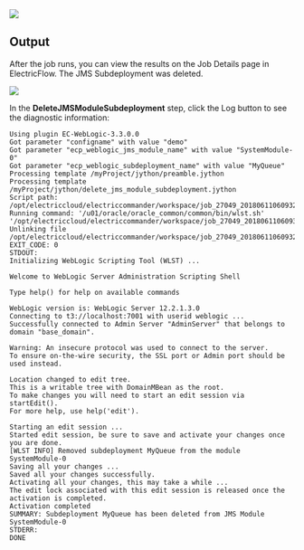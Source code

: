 <img src="../../plugins/EC-WebLogic/images/DeleteSubdeployment/Form.png" />

## Output

After the job runs, you can view the results on the Job Details page in ElectricFlow. The JMS Subdeployment was deleted.

<img src="../../plugins/EC-WebLogic/images/DeleteSubdeployment/Summary.png" />

In the <b>DeleteJMSModuleSubdeployment</b> step, click the Log button to see the diagnostic information:


    Using plugin EC-WebLogic-3.3.0.0
    Got parameter "configname" with value "demo"
    Got parameter "ecp_weblogic_jms_module_name" with value "SystemModule-0"
    Got parameter "ecp_weblogic_subdeployment_name" with value "MyQueue"
    Processing template /myProject/jython/preamble.jython
    Processing template /myProject/jython/delete_jms_module_subdeployment.jython
    Script path: /opt/electriccloud/electriccommander/workspace/job_27049_20180611060932/exec_313584566273004.jython
    Running command: '/u01/oracle/oracle_common/common/bin/wlst.sh' '/opt/electriccloud/electriccommander/workspace/job_27049_20180611060932/exec_313584566273004.jython'
    Unlinking file /opt/electriccloud/electriccommander/workspace/job_27049_20180611060932/exec_313584566273004.jython
    EXIT_CODE: 0
    STDOUT:
    Initializing WebLogic Scripting Tool (WLST) ...

    Welcome to WebLogic Server Administration Scripting Shell

    Type help() for help on available commands

    WebLogic version is: WebLogic Server 12.2.1.3.0
    Connecting to t3://localhost:7001 with userid weblogic ...
    Successfully connected to Admin Server "AdminServer" that belongs to domain "base_domain".

    Warning: An insecure protocol was used to connect to the server.
    To ensure on-the-wire security, the SSL port or Admin port should be used instead.

    Location changed to edit tree.
    This is a writable tree with DomainMBean as the root.
    To make changes you will need to start an edit session via startEdit().
    For more help, use help('edit').

    Starting an edit session ...
    Started edit session, be sure to save and activate your changes once you are done.
    [WLST INFO] Removed subdeployment MyQueue from the module SystemModule-0
    Saving all your changes ...
    Saved all your changes successfully.
    Activating all your changes, this may take a while ...
    The edit lock associated with this edit session is released once the activation is completed.
    Activation completed
    SUMMARY: Subdeployment MyQueue has been deleted from JMS Module SystemModule-0
    STDERR:
    DONE

